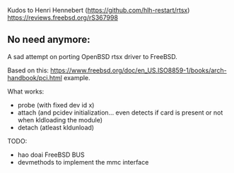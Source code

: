 Kudos to Henri Hennebert (https://github.com/hlh-restart/rtsx) https://reviews.freebsd.org/rS367998

No need anymore:
---------------------------------------------------------------
A sad attempt on porting OpenBSD rtsx driver to FreeBSD.

Based on this: https://www.freebsd.org/doc/en_US.ISO8859-1/books/arch-handbook/pci.html example.

What works:

 - probe (with fixed dev id x)
 - attach (and pcidev initialization... even detects if card is present or not when kldloading the module)
 - detach (atleast kldunload)

TODO:

 - hao doai FreeBSD BUS
 - devmethods to implement the mmc interface




